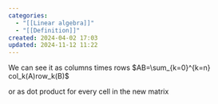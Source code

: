 ```yaml
---
categories:
  - "[[Linear algebra]]"
  - "[[Definition]]"
created: 2024-04-02 17:03
updated: 2024-11-12 11:22
---
```


We can see it as columns times rows
$AB=\sum_{k=0}^{k=n} col_k(A)row_k(B)$ 

or as dot product for every cell in the new matrix